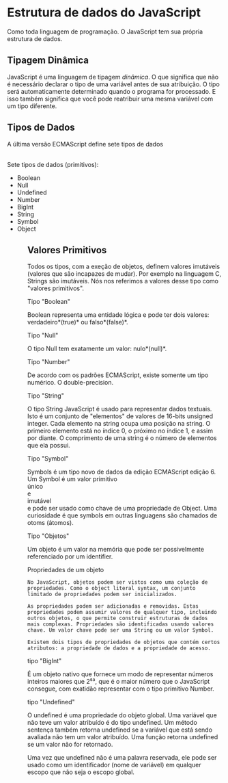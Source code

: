 # Estrutura de dados do JavaScript

Como toda linguagem de programação. O JavaScript tem sua própria estrutura de dados. 

## Tipagem Dinâmica

JavaScript é uma linguagem de tipagem <em>dinâmica</em>. O que significa que não é necessário declarar o tipo de uma variável antes de sua atribuição. O tipo será automaticamente determinado quando o programa for processado. E isso também significa que você pode reatribuir uma mesma variável com um tipo diferente.

## Tipos de Dados

A última versão ECMAScript define sete tipos de dados 

<br>Sete tipos de dados (primitivos):</br>

<ul>
    <li>Boolean</li>
    <li>Null</li>
    <li>Undefined</li>
    <li>Number</li>
    <li>BigInt</li>
    <li>String</li>
    <li>Symbol</li>
    <li>Object</li>
<ul>

## Valores Primitivos

Todos os tipos, com a exeção de objetos, definem valores imutáveis (valores que são incapazes de mudar). Por exemplo na linguagem C, Strings são imutáveis. Nós nos referimos a valores desse tipo como "valores primitivos".

Tipo "Boolean"

Boolean representa uma entidade lógica e pode ter dois valores: verdadeiro*(true)* ou falso*(false)*.

Tipo "Null"

O tipo Null tem exatamente um valor: nulo*(null)*.


Tipo "Number"

De acordo com os padrões ECMAScript, existe somente um tipo numérico. O double-precision.

Tipo "String"

O tipo String JavaScript é usado para representar dados textuais. Isto é um conjunto de "elementos" de valores de 16-bits unsigned integer. Cada elemento na string ocupa uma posição na string. O primeiro elemento está no índice 0, o próximo no índice 1, e assim por diante. O comprimento de uma string é o número de elementos que ela possui.

Tipo "Symbol"

Symbols é um tipo novo de dados da edição ECMAScript edição 6. Um Symbol é um valor primitivo <br>único</br> e <br>imutável</br> e pode ser usado como chave de uma propriedade de Object. Uma curiosidade é que symbols em outras linguagens são chamados de otoms (átomos).

Tipo "Objetos"

Um objeto é um valor na memória que pode ser possivelmente referenciado por um identifier.

 Propriedades de um objeto

    No JavaScript, objetos podem ser vistos como uma coleção de propriedades. Como o object literal syntax, um conjunto limitado de propriedades podem ser inicializados. 

    As propriedades podem ser adicionadas e removidas. Estas propriedades podem assumir valores de qualquer tipo, incluindo outros objetos, o que permite construir estruturas de dados mais complexas. Propriedades são identificadas usando valores chave. Um valor chave pode ser uma String ou um valor Symbol.

    Existem dois tipos de propriedades de objetos que contém certos atributos: a propriedade de dados e a propriedade de acesso.

tipo "BigInt"

É um objeto nativo que fornece um modo de representar números inteiros maiores que 2⁵³, que é o maior número que o JavaScript consegue, com exatidão representar com o tipo primitivo Number.

tipo "Undefined"

O undefined é uma propriedade do objeto global. Uma variável que não teve um valor atribuído é do tipo undefined. Um método sentença também retorna undefined se a variável que está sendo avaliada não tem um valor atribuído. Uma função retorna undefined se um valor não for retornado.

Uma vez que undefined não é uma palavra reservada, ele pode ser usado como um identificador (nome de variável) em qualquer escopo que não seja o escopo global.